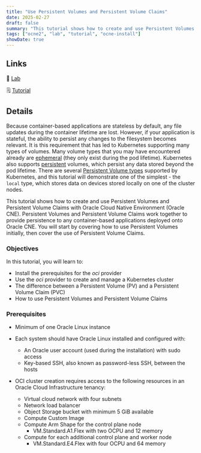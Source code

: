 ```yaml
---
title: "Use Persistent Volumes and Persistent Volume Claims"
date: 2025-02-27
draft: false
summary: "This tutorial shows how to create and use Persistent Volumes and Persistent Volume Claims with Oracle Cloud Native Environment."
tags: ["ocne2", "lab", "tutorial", "ocne-install"]
showDate: true
---
```


## Links

:crescent_moon: [Lab](https://luna.oracle.com/lab/cdf43182-16c7-4c42-9a91-6052a5934184)

:spiral_notepad: [Tutorial](https://docs.oracle.com/en/learn/ocne-pv/#introduction)

## Details

Because container-based applications are stateless by default, any file updates during the container lifetime are lost. However, if your application is stateful, the ability to persist any changes to the filesystem becomes relevant. It is this requirement that has led to Kubernetes supporting many types of volumes. Many volume types that you may have encountered already are [ephemeral](https://kubernetes.io/docs/concepts/storage/ephemeral-volumes/) (they only exist during the pod lifetime). Kubernetes also supports [persistent](https://kubernetes.io/docs/concepts/storage/persistent-volumes/) volumes, which persist any data stored beyond the pod lifetime. There are several [Persistent Volume types](https://kubernetes.io/docs/concepts/storage/persistent-volumes/#types-of-persistent-volumes) supported by Kubernetes, and this tutorial will demonstrate one of the simplest - the `local` type, which stores data on devices stored locally on one of the cluster nodes.

This tutorial shows how to create and use Persistent Volumes and Persistent Volume Claims with Oracle Cloud Native Environment (Oracle CNE). Persistent Volumes and Persistent Volume Claims work together to provide persistence to any container-based applications deployed onto Oracle CNE. You will start by covering how to use Persistent Volumes initially, then cover the use of Persistent Volume Claims.

### Objectives

In this tutorial, you will learn to:

- Install the prerequisites for the *oci* provider
- Use the *oci* provider to create and manage a Kubernetes cluster
- The difference between a Persistent Volume (PV) and a Persistent Volume Claim (PVC)
- How to use Persistent Volumes and Persistent Volume Claims

### Prerequisites

- Minimum of one Oracle Linux instance

- Each system should have Oracle Linux installed and configured with:

  - An Oracle user account (used during the installation) with sudo access
  - Key-based SSH, also known as password-less SSH, between the hosts

- OCI cluster creation requires access to the following resources in an Oracle Cloud Infrastructure tenancy:

  - Virtual cloud network with four subnets
  - Network load balancer
  - Object Storage bucket with minimum 5 GiB available
  - Compute Custom Image
  - Compute Arm Shape for the control plane node
    - VM.Standard.A1.Flex with two OCPU and 12 memory
  - Compute for each additional control plane and worker node
    - VM.Standard.E4.Flex with four OCPU and 64 memory 
